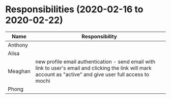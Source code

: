 # Responsibilities (2020-02-16 to 2020-02-22)

| Name | Responsibility |
|----|------------|
| Anthony |  |
| Alisa |  |
| Meaghan | new profile email authentication - send email with link to user's email and clicking the link will mark account as "active" and give user full access to mochi |
| Phong |  |
